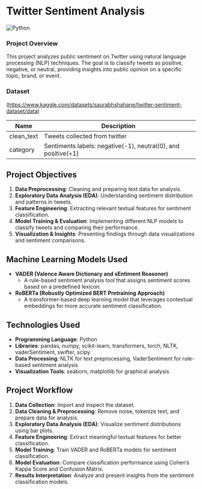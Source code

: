 # Twitter Sentiment Analysis
![Python](https://img.shields.io/badge/Python-3776AB?style=for-the-badge&logo=python&logoColor=white)

### Project Overview
This project analyzes public sentiment on Twitter using natural language processing (NLP) techniques. The goal is to classify tweets as positive, negative, or neutral, providing insights into public opinion on a specific topic, brand, or event.

### Dataset 
(https://www.kaggle.com/datasets/saurabhshahane/twitter-sentiment-dataset/data)

| Name              | Description                                                        |
|-------------------|--------------------------------------------------------------------|
| clean_text        | Tweets collected from twitter                                      |
| category          | Sentiments labels: negative(-1), neutral(0), and positive(+1)      |

## Project Objectives
1. **Data Preprocessing**: Cleaning and preparing text data for analysis.
2. **Exploratory Data Analysis (EDA)**: Understanding sentiment distribution and patterns in tweets.
3. **Feature Engineering**: Extracting relevant textual features for sentiment classification.
4. **Model Training & Evaluation**: Implementing different NLP models to classify tweets and comparing their performance.
5. **Visualization & Insights**: Presenting findings through data visualizations and sentiment comparisons.

## Machine Learning Models Used
- **VADER (Valence Aware Dictionary and sEntiment Reasoner)**  
  - A rule-based sentiment analysis tool that assigns sentiment scores based on a predefined lexicon.
- **RoBERTa (Robustly Optimized BERT Pretraining Approach)**  
  - A transformer-based deep learning model that leverages contextual embeddings for more accurate sentiment classification.

## Technologies Used
- **Programming Language**: Python
- **Libraries**: pandas, numpy, scikit-learn, transformers, torch, NLTK, vaderSentiment, swifter, scipy
- **Data Processing**: NLTK for text preprocessing, VaderSentiment for rule-based sentiment analysis
- **Visualization Tools**: seaborn, matplotlib for graphical analysis

## Project Workflow
1. **Data Collection**: Import and inspect the dataset.
2. **Data Cleaning & Preprocessing**: Remove noise, tokenize text, and prepare data for analysis.
3. **Exploratory Data Analysis (EDA)**: Visualize sentiment distributions using bar plots.
4. **Feature Engineering**: Extract meaningful textual features for better classification.
5. **Model Training**: Train VADER and RoBERTa models for sentiment classification.
6. **Model Evaluation**: Compare classification performance using Cohen’s Kappa Score and Confusion Matrix.
7. **Results Interpretation**: Analyze and present insights from the sentiment classification models.
